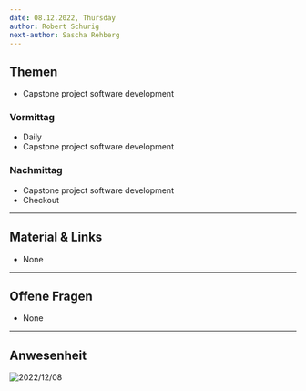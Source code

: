 ```yaml
---
date: 08.12.2022, Thursday
author: Robert Schurig
next-author: Sascha Rehberg
---
```


## Themen

- Capstone project software development

### Vormittag

- Daily
- Capstone project software development

### Nachmittag

- Capstone project software development
- Checkout

---

## Material & Links

- None

---

## Offene Fragen

- None

---

## Anwesenheit

![2022/12/08](../images/2022-12-08.png)
